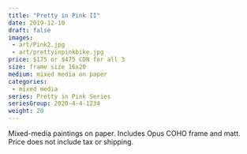 ```yaml
---
title: "Pretty in Pink II"
date: 2019-12-10
draft: false
images:
 - art/Pink2.jpg
 - art/prettyinpinkbike.jpg
price: $175 or $475 CDN for all 3
size: frame size 16x20
medium: mixed media on paper
categories:
 - mixed media
series: Pretty in Pink Series
seriesGroup: 2020-4-4-1234
weight: 20
---
```


Mixed-media paintings on paper. Includes Opus COHO frame and matt.  Price does not include tax or shipping.
